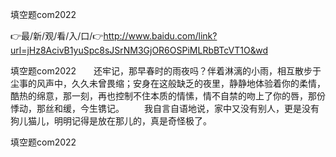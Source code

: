 填空题com2022

👉最/新/观/看/入/口/👉http://www.baidu.com/link?url=jHz8AcivB1yuSpc8sJSrNM3GjOR6OSPiMLRbBTcVT1O&wd

填空题com2022　　还牢记，那早春时的雨夜吗？伴着淋漓的小雨，相互散步于尘事的风声中，久久未曾畏缩；安身在这般缺乏的夜里，静静地体验着你的柔情，酷热的绵意，那一刻，再也控制不住本质的情愫，情不自禁的吻上了你的唇，那份悸动，那丝和缓，今生镌记。
　　我自言自语地说，家中又没有别人，更是没有狗儿猫儿，明明记得是放在那儿的，真是奇怪极了。


填空题com2022
